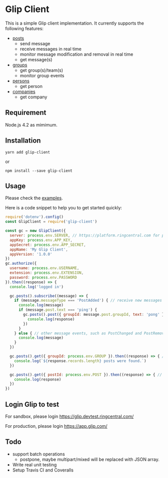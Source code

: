 # Glip Client

This is a simple Glip client implementation. It currently supports the following features:

- [posts](examples/posts.js)
    - send message
    - receive messages in real time
    - monitor message modification and removal in real time
    - get message(s)
- [groups](examples/groups.js)
    - get group(s)/team(s)
    - monitor group events
- [persons](examples/persons.js)
    - get person
- [companies](examples/companies.js)
    - get company


## Requirement

Node.js 4.2 as mimimum.


## Installation

```
yarn add glip-client
```

or

```
npm install --save glip-client
```


## Usage

Please check the [examples](examples).

Here is a code snippet to help you to get started quickly:

```javascript
require('dotenv').config()
const GlipClient = require('glip-client')

const gc = new GlipClient({
  server: process.env.SERVER, // https://platform.ringcentral.com for production or https://platform.devtest.ringcentral.com for sandbox
  appKey: process.env.APP_KEY,
  appSecret: process.env.APP_SECRET,
  appName: 'My Glip Client',
  appVersion: '1.0.0'
})
gc.authorize({
  username: process.env.USERNAME,
  extension: process.env.EXTENSION,
  password: process.env.PASSWORD
}).then((response) => {
  console.log('logged in')

  gc.posts().subscribe((message) => {
    if (message.messageType === 'PostAdded') { // receive new messages
      console.log(message)
      if (message.post.text === 'ping') {
        gc.posts().post({ groupId: message.post.groupId, text: 'pong' }).then((response) => { // send message
          console.log(response)
        })
      }
    } else { // other message events, such as PostChanged and PostRemoved
      console.log(message)
    }
  })

  gc.posts().get({ groupId: process.env.GROUP }).then((response) => { // get messages by group id
    console.log(`${response.records.length} posts were found.`)
  })

  gc.posts().get({ postId: process.env.POST }).then((response) => { // get message by id
    console.log(response)
  })
})
```


## Login Glip to test

For sandbox, please login https://glip.devtest.ringcentral.com/

For production, please login https://app.glip.com/


## Todo

- support batch operations
    - postpone, maybe multipart/mixed will be replaced with JSON array.
- Write real unit testing
- Setup Travis CI and Coveralls
